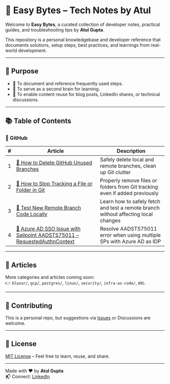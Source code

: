 # 📘 Easy Bytes – Tech Notes by Atul

Welcome to **Easy Bytes**, a curated collection of developer notes, practical guides, and troubleshooting tips by **Atul Gupta**.

This repository is a personal knowledgebase and developer reference that documents solutions, setup steps, best practices, and learnings from real-world development.

---

## 🧭 Purpose

- 📖 To document and reference frequently used steps.
- 🧠 To serve as a second brain for learning.
- 📣 To enable content reuse for blog posts, LinkedIn shares, or technical discussions.

---

## 📚 Table of Contents

### 🐙 GitHub

| # | Article | Description |
|--:|---------|-------------|
| 1 | [🧹 How to Delete GitHub Unused Branches](./Github/delete-unsed-branched.md) | Safely delete local and remote branches, clean up Git clutter |
| 2 | [📁 How to Stop Tracking a File or Folder in Git](./Github/StopGitTrackingSpecificFileFolder.md) | Properly remove files or folders from Git tracking even if added previously |
| 3 | [🌿 Test New Remote Branch Code Locally](./Github/Test_New_Remote_Branch_Code_Locally.md) | Learn how to safely fetch and test a remote branch without affecting local changes |
| 4 | [🔐 Azure AD SSO Issue with Sailpoint AADSTS75011 – RequestedAuthnContext](./Sailpoint/AzureAD-SAML-RequestedAuthnContext.md) | Resolve AADSTS75011 error when using multiple SPs with Azure AD as IDP |

---

## 📄 Articles

More categories and articles coming soon:  
👉 `blazor/`, `gcp/`, `postgres/`, `linux/`, `security/`, `infra-as-code/`, etc.

---

## 🤝 Contributing

This is a personal repo, but suggestions via [Issues](https://github.com/Trustiify/easy-bytes-tech-notes/issues) or Discussions are welcome.

---

## 📜 License

[MIT License](LICENSE) – Feel free to learn, reuse, and share.

---

Made with ❤️ by **Atul Gupta**  
📬 Connect: [LinkedIn](https://www.linkedin.com/in/atul-gupta-28339431/)
